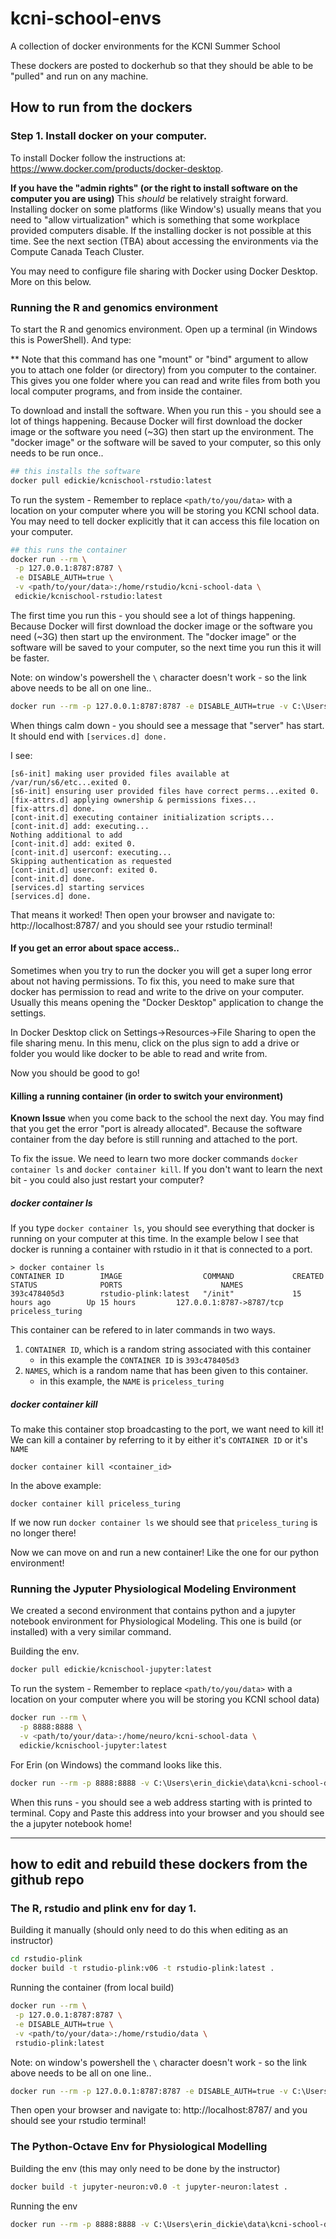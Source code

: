 # kcni-school-envs
A collection of docker environments for the KCNI Summer School

These dockers are posted to dockerhub so that they should be able to be "pulled" and run on any machine.

## How to run from the dockers

### Step 1. Install docker on your computer.

To install Docker follow the instructions at: https://www.docker.com/products/docker-desktop.

**If you have the "admin rights" (or the right to install software on the computer you are using)** This _should_ be relatively straight forward. Installing docker on some platforms (like Window's) usually means that you need to "allow virtualization" which is something that some workplace provided computers disable. If the installing docker is not possible at this time. See the next section (TBA) about accessing the environments via the Compute Canada Teach Cluster.

You may need to configure file sharing with Docker using Docker Desktop. More on this below.

### Running the R and genomics environment

To start the R and genomics environment. Open up a terminal (in Windows this is PowerShell). And type:

** Note that this command has one "mount" or "bind" argument to allow you to attach one folder (or directory) from you computer to the container. This gives you one folder where you can read and write files from both you local computer programs, and from inside the container.

To download and install the software. When you run this - you should see a lot of things happening. Because Docker will first download the docker image or the software you need (~3G) then start up the environment. The "docker image" or the software will be saved to your computer, so this only needs to be run once..

```sh
## this installs the software
docker pull edickie/kcnischool-rstudio:latest
```

To run the system  - Remember to replace `<path/to/you/data>` with a location on your computer where you will be storing you KCNI school data. You may need to tell docker explicitly that it can access this file location on your computer.

```sh
## this runs the container
docker run --rm \
 -p 127.0.0.1:8787:8787 \
 -e DISABLE_AUTH=true \
 -v <path/to/your/data>:/home/rstudio/kcni-school-data \
 edickie/kcnischool-rstudio:latest
```

The first time you run this - you should see a lot of things happening. Because Docker will first download the docker image or the software you need (~3G) then start up the environment. The "docker image" or the software will be saved to your computer, so the next time you run this it will be faster.

Note: on window's powershell the `\` character doesn't work - so the link above needs to be all on one line..

```sh
docker run --rm -p 127.0.0.1:8787:8787 -e DISABLE_AUTH=true -v C:\Users\erin_dickie\data\kcni-school-data\:/home/rstudio/kcni-school-data edickie/kcnischool-rstudio:latest
```

When things calm down - you should see a message that "server" has start. It should end with `[services.d] done.`

I see:
```
[s6-init] making user provided files available at /var/run/s6/etc...exited 0.
[s6-init] ensuring user provided files have correct perms...exited 0.
[fix-attrs.d] applying ownership & permissions fixes...
[fix-attrs.d] done.
[cont-init.d] executing container initialization scripts...
[cont-init.d] add: executing...
Nothing additional to add
[cont-init.d] add: exited 0.
[cont-init.d] userconf: executing...
Skipping authentication as requested
[cont-init.d] userconf: exited 0.
[cont-init.d] done.
[services.d] starting services
[services.d] done.
```
That means it worked! Then open your browser and navigate to: http://localhost:8787/ and you should see your rstudio terminal!

#### If you get an error about space access..

Sometimes when you try to run the docker you will get a super long error about not having permissions. To fix this, you need to make sure that docker has permission to read and write to the drive on your computer. Usually this means opening the "Docker Desktop" application to change the settings.

In Docker Desktop click on Settings->Resources->File Sharing to open the file sharing menu. In this menu, click on the plus sign to add a drive or folder you would like docker to be able to read and write from.

Now you should be good to go!


#### Killing a running container (in order to switch your environment)

**Known Issue** when you come back to the school the next day. You may find that you get the error "port is already allocated". Because the software container from the day before is still running and attached to the port.

To fix the issue. We need to learn two more docker commands `docker container ls` and `docker container kill`. If you don't want to learn the next bit - you could also just restart your computer?

##### docker container ls

If you type `docker container ls`, you should see everything that docker is running on your computer at this time. In the example below I see that docker is running a container with rstudio in it that is connected to a port.

```
> docker container ls
CONTAINER ID        IMAGE                  COMMAND             CREATED             STATUS              PORTS                      NAMES
393c478405d3        rstudio-plink:latest   "/init"             15 hours ago        Up 15 hours         127.0.0.1:8787->8787/tcp   priceless_turing
```

This container can be refered to in later commands in two ways.
1. `CONTAINER ID`, which is a random string associated with this container
    + in this example the `CONTAINER ID` is `393c478405d3`
2. `NAMES`, which is a random name that has been given to this container.
    + in this example, the `NAME` is `priceless_turing`

##### docker container kill

To make this container stop broadcasting to the port, we want need to kill it! We can kill a container by referring to it by either it's `CONTAINER ID` or it's `NAME`

```
docker container kill <container_id>
```

In the above example:

```
docker container kill priceless_turing
```

If we now run `docker container ls` we should see that `priceless_turing` is no longer there!

Now we can move on and run a new container! Like the one for our python environment!

### Running the Jyputer Physiological Modeling Environment

We created a second environment that contains python and a jupyter notebook environment for Physiological Modeling.
This one is build (or installed) with a very similar command.

Building the env.
```sh
docker pull edickie/kcnischool-jupyter:latest
```

To run the system  - Remember to replace `<path/to/you/data>` with a location on your computer where you will be storing you KCNI school data)

```sh
docker run --rm \
  -p 8888:8888 \
  -v <path/to/your/data>:/home/neuro/kcni-school-data \
  edickie/kcnischool-jupyter:latest
```


For Erin (on Windows) the command looks like this.

```sh
docker run --rm -p 8888:8888 -v C:\Users\erin_dickie\data\kcni-school-data\:/home/neuro/kcni-school-data edickie/kcnischool-jupyter:latest
```

When this runs - you should see a web address starting with is printed to terminal. Copy and Paste this address into your browser and you should see the a jupyter notebook home!

---

## how to edit and rebuild these dockers from the github repo

### The R, rstudio and plink env for day 1.

Building it manually (should only need to do this when editing as an instructor)

```sh
cd rstudio-plink
docker build -t rstudio-plink:v06 -t rstudio-plink:latest .  
```

Running the container (from local build)

```sh
docker run --rm \
 -p 127.0.0.1:8787:8787 \
 -e DISABLE_AUTH=true \
 -v <path/to/your/data>:/home/rstudio/data \
 rstudio-plink:latest
```

Note: on window's powershell the `\` character doesn't work - so the link above needs to be all on one line..

```sh
docker run --rm -p 127.0.0.1:8787:8787 -e DISABLE_AUTH=true -v C:\Users\erin_dickie\data\kcni-school-data\:/home/rstudio/kcni-school-data rstudio-plink:latest
```

Then open your browser and navigate to: http://localhost:8787/ and you should see your rstudio terminal!

### The Python-Octave Env for Physiological Modelling

Building the env (this may only need to be done by the instructor)

```sh
docker build -t jupyter-neuron:v0.0 -t jupyter-neuron:latest .  
```

Running the env

```sh
docker run --rm -p 8888:8888 -v C:\Users\erin_dickie\data\kcni-school-data\:/home/neuro/kcni-school-data jupyter-neuron:latest
```

